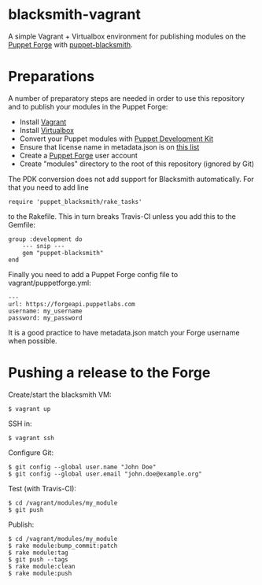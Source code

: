 # blacksmith-vagrant

A simple Vagrant + Virtualbox environment for publishing modules on the
[Puppet Forge](https://forge.puppet.com/) with
[puppet-blacksmith](https://github.com/voxpupuli/puppet-blacksmith).

# Preparations

A number of preparatory steps are needed in order to use this repository and to
publish your modules in the Puppet Forge: 

 * Install [Vagrant](https://www.vagrantup.com/)
 * Install [Virtualbox](https://www.virtualbox.org/)
 * Convert your Puppet modules with [Puppet Development Kit](https://puppet.com/docs/pdk/1.x/pdk_install.html)
 * Ensure that license name in metadata.json is on [this list](https://spdx.org/licenses/)
 * Create a [Puppet Forge](https://forge.puppet.com) user account
 * Create "modules" directory to the root of this repository (ignored by Git)

The PDK conversion does not add support for Blacksmith automatically. For that you need to add line

    require 'puppet_blacksmith/rake_tasks'

to the Rakefile. This in turn breaks Travis-CI unless you add this to the Gemfile:

    group :development do
        --- snip ---
        gem "puppet-blacksmith"
    end

Finally you need to add a Puppet Forge config file to vagrant/puppetforge.yml:

    ---
    url: https://forgeapi.puppetlabs.com
    username: my_username
    password: my_password

It is a good practice to have metadata.json match your Forge username when
possible. 

# Pushing a release to the Forge

Create/start the blacksmith VM:

    $ vagrant up

SSH in:

    $ vagrant ssh

Configure Git:

    $ git config --global user.name "John Doe"
    $ git config --global user.email "john.doe@example.org"

Test (with Travis-CI):

    $ cd /vagrant/modules/my_module
    $ git push

Publish:

    $ cd /vagrant/modules/my_module
    $ rake module:bump_commit:patch
    $ rake module:tag
    $ git push --tags
    $ rake module:clean
    $ rake module:push
